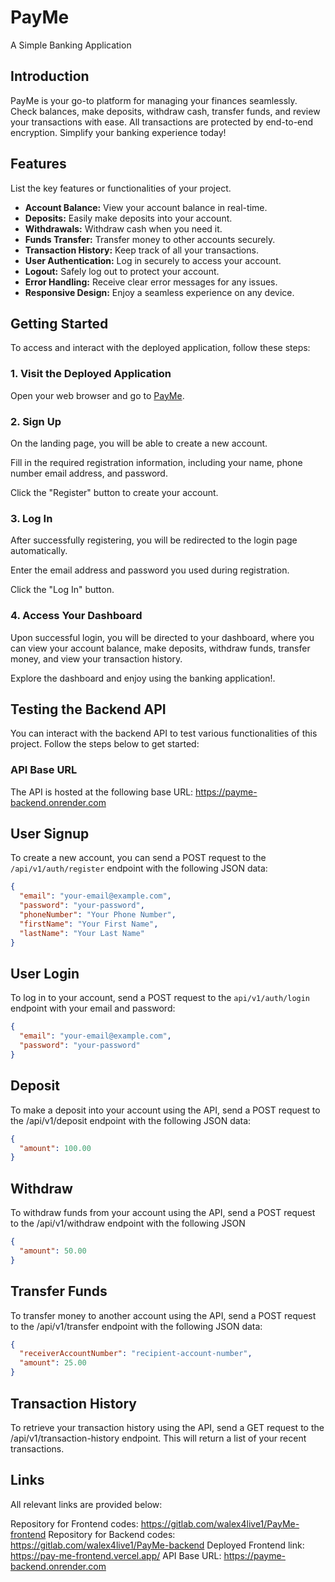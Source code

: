 # PayMe

A Simple Banking Application

## Introduction

PayMe is your go-to platform for managing your finances seamlessly. Check balances, make deposits, withdraw cash, transfer funds, and review your transactions with ease. All transactions are protected by end-to-end encryption. Simplify your banking experience today!

## Features

List the key features or functionalities of your project.

- **Account Balance:** View your account balance in real-time.
- **Deposits:** Easily make deposits into your account.
- **Withdrawals:** Withdraw cash when you need it.
- **Funds Transfer:** Transfer money to other accounts securely.
- **Transaction History:** Keep track of all your transactions.
- **User Authentication:** Log in securely to access your account.
- **Logout:** Safely log out to protect your account.
- **Error Handling:** Receive clear error messages for any issues.
- **Responsive Design:** Enjoy a seamless experience on any device.

## Getting Started

To access and interact with the deployed application, follow these steps:

### 1. Visit the Deployed Application

Open your web browser and go to [PayMe](https://pay-me-frontend.vercel.app/).

### 2. Sign Up

On the landing page, you will be able to create a new account.

Fill in the required registration information, including your name, phone number email address, and password.

Click the "Register" button to create your account.

### 3. Log In

After successfully registering, you will be redirected to the login page automatically.

Enter the email address and password you used during registration.

Click the "Log In" button.

### 4. Access Your Dashboard

Upon successful login, you will be directed to your dashboard, where you can view your account balance, make deposits, withdraw funds, transfer money, and view your transaction history.

Explore the dashboard and enjoy using the banking application!.

## Testing the Backend API

You can interact with the backend API to test various functionalities of this project. Follow the steps below to get started:

### API Base URL

The API is hosted at the following base URL: https://payme-backend.onrender.com


## User Signup

To create a new account, you can send a POST request to the `/api/v1/auth/register` endpoint with the following JSON data:

```json
{
  "email": "your-email@example.com",
  "password": "your-password",
  "phoneNumber": "Your Phone Number",
  "firstName": "Your First Name",
  "lastName": "Your Last Name"
}
```

## User Login

To log in to your account, send a POST request to the `api/v1/auth/login` endpoint with your email and password:

```json
{
  "email": "your-email@example.com",
  "password": "your-password"
}
```

## Deposit

To make a deposit into your account using the API, send a POST request to the /api/v1/deposit endpoint with the following JSON data:

```json
{
  "amount": 100.00
}
```

## Withdraw

To withdraw funds from your account using the API, send a POST request to the /api/v1/withdraw endpoint with the following JSON

```json
{
  "amount": 50.00
}
```

## Transfer Funds

To transfer money to another account using the API, send a POST request to the /api/v1/transfer endpoint with the following JSON data:

```json
{
  "receiverAccountNumber": "recipient-account-number",
  "amount": 25.00
}
```

## Transaction History

To retrieve your transaction history using the API, send a GET request to the /api/v1/transaction-history endpoint. This will return a list of your recent transactions.

## Links

All relevant links are provided below:

Repository for Frontend codes: https://gitlab.com/walex4live1/PayMe-frontend
Repository for Backend codes: https://gitlab.com/walex4live1/PayMe-backend
Deployed Frontend link: https://pay-me-frontend.vercel.app/
API Base URL: https://payme-backend.onrender.com
